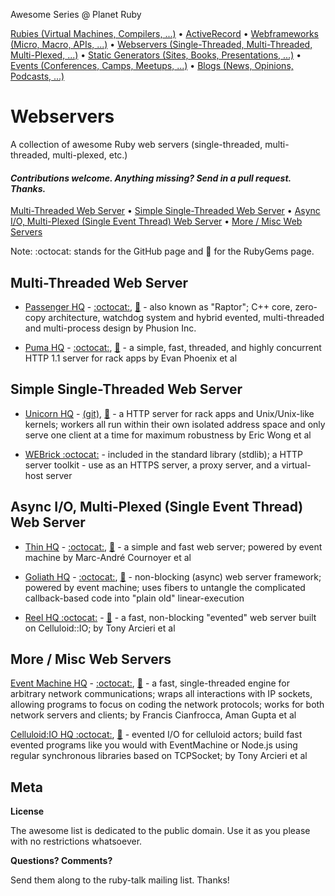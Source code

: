 Awesome Series @ Planet Ruby

[Rubies (Virtual Machines, Compilers, ...)](https://github.com/planetruby/awesome-rubies) • 
[ActiveRecord](https://github.com/planetruby/awesome-activerecord)  •
[Webframeworks (Micro, Macro, APIs, ...)](https://github.com/planetruby/awesome-webframeworks) •
[Webservers (Single-Threaded, Multi-Threaded, Multi-Plexed, ...)](https://github.com/planetruby/awesome-webservers) •
[Static Generators (Sites, Books, Presentations, ...)](https://github.com/planetruby/awesome-staticgen) •
[Events (Conferences, Camps, Meetups, ...)](https://github.com/planetruby/awesome-events) •
[Blogs (News, Opinions, Podcasts, ...)](https://github.com/planetruby/awesome-blogs)


# Webservers

A collection of awesome Ruby web servers (single-threaded, multi-threaded, multi-plexed, etc.)

#### _Contributions welcome. Anything missing? Send in a pull request. Thanks._

[Multi-Threaded Web Server](#multi-threaded-web-server) •
[Simple Single-Threaded Web Server](#simple-single-threaded-web-server) •
[Async I/O, Multi-Plexed (Single Event Thread) Web Server](#async-io-multi-plexed-single-event-thread-web-server) •
[More / Misc Web Servers](#more--misc-web-servers)


Note: :octocat: stands for the GitHub page and :gem: for the RubyGems page.


## Multi-Threaded Web Server

- [Passenger HQ](https://www.phusionpassenger.com) - [:octocat:](https://github.com/phusion/passenger), [:gem:](https://rubygems.org/gems/passenger) - also known as "Raptor"; C++ core, zero-copy architecture, watchdog system and 
       hybrid evented, multi-threaded and multi-process design by Phusion Inc.

- [Puma HQ](http://puma.io) - [:octocat:](https://github.com/puma/puma), [:gem:](https://rubygems.org/gems/puma) - a simple, fast, threaded, and highly concurrent HTTP 1.1 server for rack apps by Evan Phoenix et al


## Simple Single-Threaded Web Server

- [Unicorn HQ](http://unicorn.bogomips.org) - [(git)](http://bogomips.org/unicorn.git), [:gem:](https://rubygems.org/gems/unicorn) - a HTTP server for rack apps and Unix/Unix-like kernels; workers all run within their own isolated address space and only serve one client at a time for maximum robustness by Eric Wong et al

- [WEBrick :octocat:](https://github.com/ruby/ruby/blob/trunk/lib/webrick.rb) - included in the standard library (stdlib); a HTTP server toolkit - use as an HTTPS server, a proxy server, and a virtual-host server


## Async I/O, Multi-Plexed (Single Event Thread) Web Server 

- [Thin HQ](http://code.macournoyer.com/thin) - [:octocat:](https://github.com/macournoyer/thin), [:gem:](https://rubygems.org/gems/thin) - a simple and fast web server; powered by event machine by Marc-André Cournoyer et al

- [Goliath HQ](http://goliath.io) - [:octocat:](https://github.com/postrank-labs/goliath), [:gem:](https://rubygems.org/gems/goliath) - non-blocking (async) web server framework; powered by event machine; uses fibers to untangle the complicated callback-based code into "plain old" linear-execution

- [Reel HQ :octocat:](https://github.com/celluloid/reel) - [:gem:](https://rubygems.org/gems/reel) -  a fast, non-blocking "evented" web server built on Celluloid::IO; by Tony Arcieri et al


## More / Misc Web Servers

[Event Machine HQ](http://rubyeventmachine.com) - [:octocat:](https://github.com/eventmachine/eventmachine), [:gem:](https://rubygems.org/gems/eventmachine) -  a fast, single-threaded engine for arbitrary network communications; wraps all interactions with IP sockets, allowing programs  to focus on coding the network protocols; works for both network servers and clients; by Francis Cianfrocca, Aman Gupta et al

[Celluloid:IO HQ :octocat:](https://github.com/celluloid/celluloid-io), [:gem:](https://rubygems.org/gems/celluloid-io) - evented I/O for celluloid actors; build fast evented programs like you would with EventMachine or Node.js using regular synchronous libraries based on TCPSocket; by Tony Arcieri et al 


## Meta

**License**

The awesome list is dedicated to the public domain. Use it as you please with no restrictions whatsoever.

**Questions? Comments?**

Send them along to the ruby-talk mailing list. Thanks!

